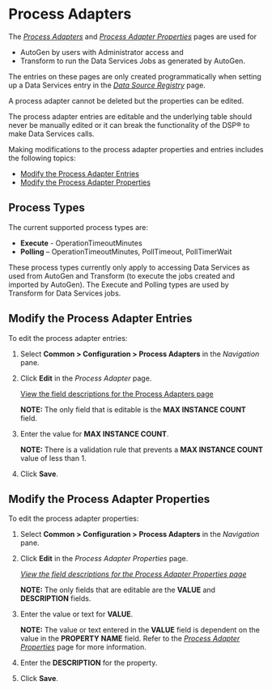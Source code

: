 # Process Adapters

The <span style="font-style: italic;">[Process Adapters](#)</span> and
<span style="font-style: italic;">[Process Adapter
Properties](../Page_Desc/Process_Adapter_Properties.htm)</span> pages
are used for

  - AutoGen by users with Administrator access and
  - Transform to run the Data Services Jobs as generated by AutoGen.

The entries on these pages are only created programmatically when
setting up a Data Services entry in the *[Data Source
Registry](../Page_Desc/Data_Source_Registry_H.htm)* page.

A process adapter cannot be deleted but the properties can be edited.

The process adapter entries are editable and the underlying table should
never be manually edited or it can break the functionality of the DSP®
to make Data Services calls.

Making modifications to the process adapter properties and entries
includes the following topics:

  - [Modify the Process Adapter
    Entries](#Modify_the_Process_Adapter_Entries)
  - [Modify the Process Adapter
    Properties](#Modify_the_Process_Adapter_Properties)

## Process Types

The current supported process types are:

  - **Execute** - OperationTimeoutMinutes
  - **Polling** – OperationTimeoutMinutes, PollTimeout, PollTimerWait

These process types currently only apply to accessing Data Services as
used from AutoGen and Transform (to execute the jobs created and
imported by AutoGen). The Execute and Polling types are used by
Transform for Data Services
jobs.

## <span id="Modify_the_Process_Adapter_Entries"></span>Modify the Process Adapter Entries

To edit the process adapter entries:

1.  Select **Common \> Configuration \> Process Adapters** in the
    <span style="font-style: italic;">Navigation</span> pane.

2.  Click **Edit** in the *Process Adapter* page.
    
    [View the field descriptions for the Process Adapters
    page](../Page_Desc/Process_Adapter.htm)
    
    **NOTE:** The only field that is editable is the **MAX INSTANCE
    COUNT** field.

3.  Enter the value for **MAX INSTANCE COUNT**.
    
    **NOTE:** There is a validation rule that prevents a **MAX INSTANCE
    COUNT** value of less than 1.

4.  Click
**Save**.

## <span id="Modify_the_Process_Adapter_Properties"></span>Modify the Process Adapter Properties

To edit the process adapter properties:

1.  Select **Common \> Configuration \> Process Adapters** in the
    <span style="font-style: italic;">Navigation</span> pane.

2.  Click **Edit** in the *Process Adapter Properties* page.
    
    *[View the field descriptions for the Process Adapter Properties
    page](../Page_Desc/Process_Adapter_Properties.htm)*
    
    **NOTE:** The only fields that are editable are the **VALUE** and
    **DESCRIPTION** fields.

3.  Enter the value or text for **VALUE**.
    
    **NOTE:** The value or text entered in the **VALUE** field is
    dependent on the value in the **PROPERTY NAME** field. Refer to the
    *[Process Adapter
    Properties](../Page_Desc/Process_Adapter_Properties.htm)* page for
    more information.

4.  Enter the **DESCRIPTION** for the property.

5.  Click **Save**.
